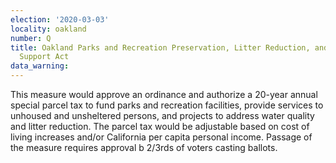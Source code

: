 ```yaml
---
election: '2020-03-03'
locality: oakland
number: Q
title: Oakland Parks and Recreation Preservation, Litter Reduction, and Homelessness
  Support Act
data_warning: 
---
```

This measure would approve an ordinance and authorize a 20-year annual special parcel tax to fund parks and recreation facilities, provide services to unhoused and unsheltered persons, and projects to address water quality and litter reduction. The parcel tax would be adjustable based on cost of living increases and/or California per capita personal income. Passage of the measure requires approval b 2/3rds of voters casting ballots.
